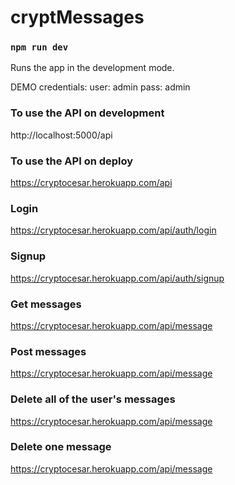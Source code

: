 # cryptMessages

### `npm run dev`

Runs the app in the development mode.<br>

DEMO credentials:
user: admin
pass: admin

### To use the API on development

http://localhost:5000/api

### To use the API on deploy

https://cryptocesar.herokuapp.com/api

### Login
https://cryptocesar.herokuapp.com/api/auth/login
### Signup
https://cryptocesar.herokuapp.com/api/auth/signup
### Get messages
https://cryptocesar.herokuapp.com/api/message
### Post messages
https://cryptocesar.herokuapp.com/api/message
### Delete all of the user's messages
https://cryptocesar.herokuapp.com/api/message
### Delete one message
https://cryptocesar.herokuapp.com/api/message
